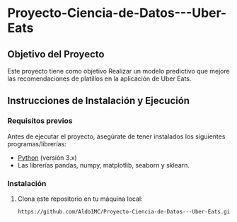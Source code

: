# Proyecto-Ciencia-de-Datos---Uber-Eats
## Objetivo del Proyecto

Este proyecto tiene como objetivo Realizar un modelo predictivo que mejore las recomendaciones de platillos en la aplicación de Uber Eats.

## Instrucciones de Instalación y Ejecución

### Requisitos previos

Antes de ejecutar el proyecto, asegúrate de tener instalados los siguientes programas/librerías:

- [Python](https://www.python.org/downloads/) (versión 3.x)
- Las librerías pandas, numpy, matplotlib, seaborn y sklearn.

### Instalación

1. Clona este repositorio en tu máquina local:
   ```bash
   https://github.com/Aldo1MC/Proyecto-Ciencia-de-Datos---Uber-Eats.git
